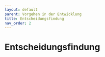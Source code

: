 ```yaml
---
layout: default
parent: Vorgehen in der Entwicklung
title: Entscheidungsfindung
nav_order: 2
---
```



# Entscheidungsfindung